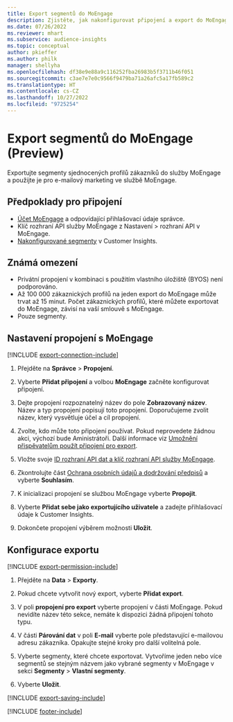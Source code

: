 ```yaml
---
title: Export segmentů do MoEngage
description: Zjistěte, jak nakonfigurovat připojení a export do MoEngage.
ms.date: 07/26/2022
ms.reviewer: mhart
ms.subservice: audience-insights
ms.topic: conceptual
author: pkieffer
ms.author: philk
manager: shellyha
ms.openlocfilehash: df38e9e88a9c116252fba26983b5f3711b46f051
ms.sourcegitcommit: c3ae7e7e0c9566f9479ba71a26afc5a17fb589c2
ms.translationtype: HT
ms.contentlocale: cs-CZ
ms.lasthandoff: 10/27/2022
ms.locfileid: "9725254"
---
```

# <a name="export-segments-to-moengage-preview"></a>Export segmentů do MoEngage (Preview)

Exportujte segmenty sjednocených profilů zákazníků do služby MoEngage a použijte je pro e-mailový marketing ve službě MoEngage.

## <a name="prerequisites-for-a-connection"></a>Předpoklady pro připojení

- [Účet MoEngage](https://www.moengage.com/) a odpovídající přihlašovací údaje správce.
- Klíč rozhraní API služby MoEngage z Nastavení > rozhraní API v MoEngage.
- [Nakonfigurované segmenty](segments.md) v Customer Insights.

## <a name="known-limitations"></a>Známá omezení

- Privátní propojení v kombinaci s použitím vlastního úložiště (BYOS) není podporováno.
- Až 100 000 zákaznických profilů na jeden export do MoEngage může trvat až 15 minut. Počet zákaznických profilů, které můžete exportovat do MoEngage, závisí na vaší smlouvě s MoEngage.
- Pouze segmenty.

## <a name="set-up-connection-to-moengage"></a>Nastavení propojení s MoEngage

[!INCLUDE [export-connection-include](includes/export-connection-admn.md)]

1. Přejděte na **Správce** > **Propojení**.

1. Vyberte **Přidat připojení** a volbou **MoEngage** začněte konfigurovat připojení.

1. Dejte propojení rozpoznatelný název do pole **Zobrazovaný název**. Název a typ propojení popisují toto propojení. Doporučujeme zvolit název, který vysvětluje účel a cíl propojení.

1. Zvolte, kdo může toto připojení používat. Pokud neprovedete žádnou akci, výchozí bude Aministrátoři. Další informace viz [Umožnění přispěvatelům použít připojení pro export](connections.md#allow-contributors-to-use-a-connection-for-exports).

1. Vložte svoje [ID rozhraní API dat a klíč rozhraní API služby MoEngage](https://developers.moengage.com/hc/articles/4404674776724-Overview#:~:text=Navigate%20to%20Settings%20%3E%20APIs%20%3E%20DATA,ID%20Password%20%2D%20DATA%20API%20KEY).

1. Zkontrolujte část [Ochrana osobních údajů a dodržování předpisů](connections.md#data-privacy-and-compliance) a vyberte **Souhlasím**.

1. K inicializaci propojení se službou MoEngage vyberte **Propojit**.

1. Vyberte **Přidat sebe jako exportujícího uživatele** a zadejte přihlašovací údaje k Customer Insights.

1. Dokončete propojení výběrem možnosti **Uložit**.

## <a name="configure-an-export"></a>Konfigurace exportu

[!INCLUDE [export-permission-include](includes/export-permission.md)]

1. Přejděte na **Data** > **Exporty**.

1. Pokud chcete vytvořit nový export, vyberte **Přidat export**.

1. V poli **propojení pro export** vyberte propojení v části MoEngage. Pokud nevidíte název této sekce, nemáte k dispozici žádná připojení tohoto typu.

1. V části **Párování dat** v poli **E-mail** vyberte pole představující e-mailovou adresu zákazníka. Opakujte stejné kroky pro další volitelná pole.

1. Vyberte segmenty, které chcete exportovat. Vytvoříme jeden nebo více segmentů se stejným názvem jako vybrané segmenty v MoEngage v sekci **Segmenty** > **Vlastní segmenty**.

1. Vyberte **Uložit**.

[!INCLUDE [export-saving-include](includes/export-saving.md)]

[!INCLUDE [footer-include](includes/footer-banner.md)]
